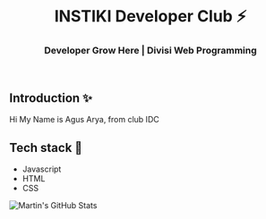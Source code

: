 <div align="center">
  <h1>INSTIKI Developer Club ⚡</h1>
  <h3>Developer Grow Here | Divisi Web Programming</h3>
</div>

<br>

## Introduction ✨

Hi My Name is Agus Arya, from club IDC

## Tech stack 🚀

- Javascript
- HTML
- CSS

<img align="center" src="https://github-readme-stats.vercel.app/api?username=xxwiskat&show_icons=true&line_height=27&count_private=true&title_color=ffffff&text_color=c9cacc&icon_color=2bbc8a&bg_color=1d1f21" alt="Martin's GitHub Stats" />

